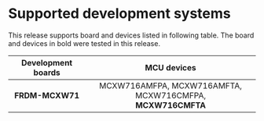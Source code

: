 # Supported development systems

This release supports board and devices listed in following table. The board and devices in bold were tested in this release.

|Development boards|MCU devices|
|:--:              |:--:       |
|**FRDM-MCXW71**|MCXW716AMFPA, MCXW716AMFTA, MCXW716CMFPA,<br/> **MCXW716CMFTA**|
